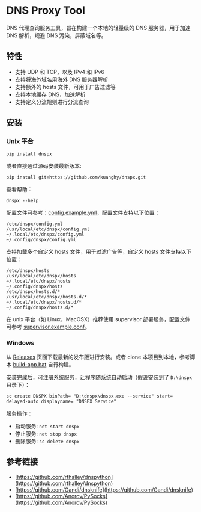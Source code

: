 DNS Proxy Tool
==============

DNS 代理查询服务工具，旨在构建一个本地的轻量级的 DNS 服务器，用于加速 DNS 解析，规避 DNS 污染，屏蔽域名等。

## 特性

- 支持 UDP 和 TCP，以及 IPv4 和 IPv6
- 支持将海外域名用海外 DNS 服务器解析
- 支持额外的 hosts 文件，可用于广告过滤等
- 支持本地缓存 DNS，加速解析
- 支持定义分流规则进行分流查询

## 安装

### Unix 平台

```shell
pip install dnspx
```

或者直接通过源码安装最新版本:

```
pip install git+https://github.com/kuanghy/dnspx.git
```

查看帮助：

```
dnspx --help
```

配置文件可参考：[config.example.yml](./config.example.yml)，配置文件支持以下位置：

```
/etc/dnspx/config.yml
/usr/local/etc/dnspx/config.yml
~/.local/etc/dnspx/config.yml
~/.config/dnspx/config.yml
```

支持加载多个自定义 hosts 文件，用于过滤广告等，自定义 hosts 文件支持以下位置：

```
/etc/dnspx/hosts
/usr/local/etc/dnspx/hosts
~/.local/etc/dnspx/hosts
~/.config/dnspx/hosts
/etc/dnspx/hosts.d/*
/usr/local/etc/dnspx/hosts.d/*
~/.local/etc/dnspx/hosts.d/*
~/.config/dnspx/hosts.d/*
```

在 unix 平台（如 Linux，MacOSX）推荐使用 supervisor 部署服务，配置文件可参考 [supervisor.example.conf](./supervisor.example.conf)。

### Windows

从 [Releases](https://github.com/kuanghy/dnspx/releases) 页面下载最新的发布版进行安装。或者 clone 本项目到本地，参考脚本 [build-app.bat](./scripts/build-app.bat) 自行构建。

安装完成后，可注册系统服务，让程序随系统自动启动（假设安装到了 `D:\dnspx` 目录下）：

```
sc create DNSPX binPath= "D:\dnspx\dnspx.exe --service" start= delayed-auto displayname= "DNSPX Service"
```

服务操作：

- 启动服务: `net start dnspx`
- 停止服务: `net stop dnspx`
- 删除服务: `sc delete dnspx`


## 参考链接

- [https://github.com/rthalley/dnspython](https://github.com/rthalley/dnspython)
- [https://github.com/Gandi/dnsknife](https://github.com/Gandi/dnsknife)
- [https://github.com/Anorov/PySocks](https://github.com/Anorov/PySocks)
